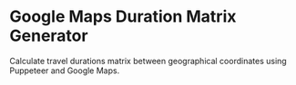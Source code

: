 # Google Maps Duration Matrix Generator
  Calculate travel durations matrix between geographical coordinates using Puppeteer and Google Maps.

